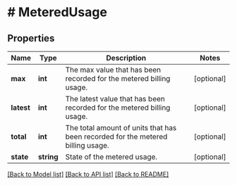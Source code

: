 # # MeteredUsage

## Properties

Name | Type | Description | Notes
------------ | ------------- | ------------- | -------------
**max** | **int** | The max value that has been recorded for the metered billing usage. | [optional]
**latest** | **int** | The latest value that has been recorded for the metered billing usage. | [optional]
**total** | **int** | The total amount of units that has been recorded for the metered billing usage. | [optional]
**state** | **string** | State of the metered usage. | [optional]

[[Back to Model list]](../../README.md#models) [[Back to API list]](../../README.md#endpoints) [[Back to README]](../../README.md)
